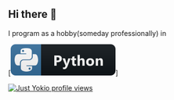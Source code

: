 ## Hi there 👋


I program as a hobby(someday professionally) in

[![What I program](https://raw.githubusercontent.com/MikeCodesDotNET/ColoredBadges/master/svg/dev/languages/python.svg)]

[![Just Yokio profile views](https://u8views.com/api/v1/github/profiles/189859182/views/day-week-month-total-count.svg)](https://u8views.com/github/Yokiokks)

<!--
**Yokiokks/Yokiokks** is a ✨ _special_ ✨ repository because its `README.md` (this file) appears on your GitHub profile.

Here are some ideas to get you started:

- 🔭 I’m currently working on ...
- 🌱 I’m currently learning ...
- 👯 I’m looking to collaborate on ...
- 🤔 I’m looking for help with ...
- 💬 Ask me about ...
- 📫 How to reach me: ...
- 😄 Pronouns: ...
- ⚡ Fun fact: ...
-->
